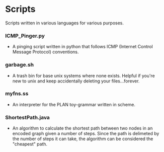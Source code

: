 Scripts
=======

Scripts written in various languages for various purposes. 


### ICMP_Pinger.py
  * A pinging script written in python that follows ICMP (Internet Control Message Protocol) conventions.
  
### garbage.sh
  * A trash bin for base unix systems where none exists. Helpful if you're new to unix and keep accidentally deleting your files...forever.
  
### myfns.ss
  * An interpreter for the PLAN toy-grammar written in scheme.

### ShortestPath.java
  * An algorithm to calculate the shortest path between two nodes in an encoded graph given a number of steps. Since the path is delimeted by the number of steps it can take, the algorithm can be considered the "cheapest" path. 
